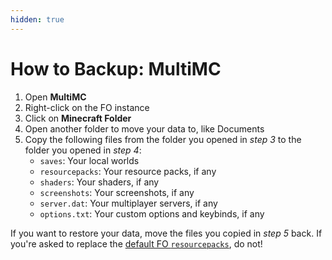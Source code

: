 ```yaml
---
hidden: true
---
```


# How to Backup: MultiMC

1. Open **MultiMC**
2. Right-click on the FO instance
3. Click on **Minecraft Folder**
4. Open another folder to move your data to, like Documents
5. Copy the following files from the folder you opened in _step 3_ to the folder you opened in _step 4_:
   * `saves`: Your local worlds
   * `resourcepacks`: Your resource packs, if any
   * `shaders`: Your shaders, if any
   * `screenshots`: Your screenshots, if any
   * `server.dat`: Your multiplayer servers, if any
   * `options.txt`: Your custom options and keybinds, if any

If you want to restore your data, move the files you copied in _step 5_ back. If you're asked to replace the [default FO `resourcepacks`](../../info/resource-packs.md), do not!
